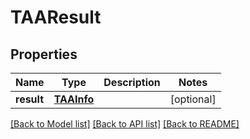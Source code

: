 # TAAResult


## Properties
Name | Type | Description | Notes
------------ | ------------- | ------------- | -------------
**result** | [**TAAInfo**](TAAInfo.md) |  | [optional] 

[[Back to Model list]](../README.md#documentation-for-models) [[Back to API list]](../README.md#documentation-for-api-endpoints) [[Back to README]](../README.md)


